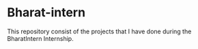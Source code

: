 # Bharat-intern
This repository consist of the projects that I have done during the BharatIntern Internship.
